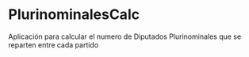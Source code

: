 # PlurinominalesCalc
Aplicación para calcular el numero de Diputados Plurinominales que se reparten entre cada partido

